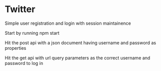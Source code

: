 # Twitter
Simple user registration and login with session maintainence

Start by running npm start

Hit the post api with a json document having username and password as properties


Hit the get api with url query parameters as the correct username and password to log in
